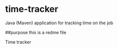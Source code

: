 # time-tracker
Java (Maven) application for tracking time on the job

##purpose
this is a redme file

Time tracker
